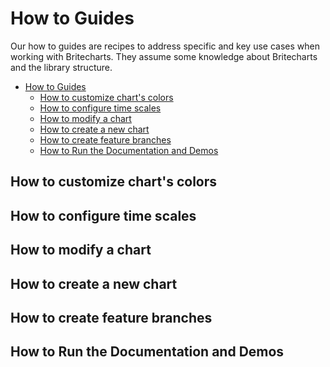# How to Guides

Our how to guides are recipes to address specific and key use cases when working with Britecharts. They assume some knowledge about Britecharts and the library structure.

<!-- TOC -->

- [How to Guides](#how-to-guides)
    - [How to customize chart's colors](#how-to-customize-charts-colors)
    - [How to configure time scales](#how-to-configure-time-scales)
    - [How to modify a chart](#how-to-modify-a-chart)
    - [How to create a new chart](#how-to-create-a-new-chart)
    - [How to create feature branches](#how-to-create-feature-branches)
    - [How to Run the Documentation and Demos](#how-to-run-the-documentation-and-demos)

<!-- /TOC -->

## How to customize chart's colors

## How to configure time scales

## How to modify a chart

## How to create a new chart

## How to create feature branches

## How to Run the Documentation and Demos

